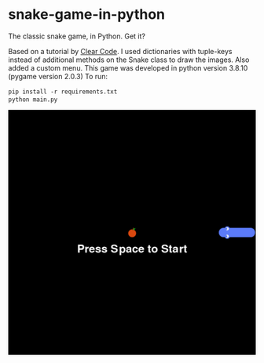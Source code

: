 # snake-game-in-python
The classic snake game, in Python. Get it?

Based on a tutorial by [Clear Code](https://github.com/clear-code-projects/Snake). I used dictionaries with tuple-keys instead of additional methods on the Snake class to draw the images. Also added a custom menu.
This game was developed in python version 3.8.10 (pygame version 2.0.3)
To run:
```
pip install -r requirements.txt
python main.py
```
![menu](assets/images/snake_menu.png)